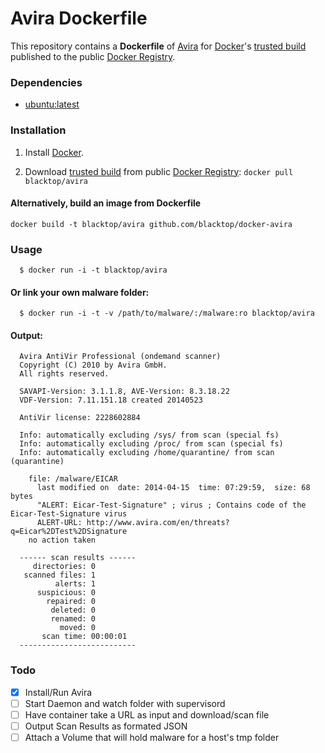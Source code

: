Avira Dockerfile
================

This repository contains a **Dockerfile** of [Avira](http://www.avira.com/en/index) for [Docker](https://www.docker.io/)'s [trusted build](https://index.docker.io/u/blacktop/avira/) published to the public [Docker Registry](https://index.docker.io/).

### Dependencies
* [ubuntu:latest](https://index.docker.io/_/ubuntu/)

### Installation
1. Install [Docker](https://www.docker.io/).

2. Download [trusted build](https://index.docker.io/u/blacktop/avira/) from public [Docker Registry](https://index.docker.io/): `docker pull blacktop/avira`

#### Alternatively, build an image from Dockerfile
`docker build -t blacktop/avira github.com/blacktop/docker-avira`

### Usage
```
  $ docker run -i -t blacktop/avira
```

#### Or link your own malware folder:
```
  $ docker run -i -t -v /path/to/malware/:/malware:ro blacktop/avira
```

#### Output:
```
  Avira AntiVir Professional (ondemand scanner)
  Copyright (C) 2010 by Avira GmbH.
  All rights reserved.

  SAVAPI-Version: 3.1.1.8, AVE-Version: 8.3.18.22
  VDF-Version: 7.11.151.18 created 20140523

  AntiVir license: 2228602884

  Info: automatically excluding /sys/ from scan (special fs)
  Info: automatically excluding /proc/ from scan (special fs)
  Info: automatically excluding /home/quarantine/ from scan (quarantine)

    file: /malware/EICAR
      last modified on  date: 2014-04-15  time: 07:29:59,  size: 68 bytes
      "ALERT: Eicar-Test-Signature" ; virus ; Contains code of the Eicar-Test-Signature virus
      ALERT-URL: http://www.avira.com/en/threats?q=Eicar%2DTest%2DSignature
    no action taken

  ------ scan results ------
     directories: 0
   scanned files: 1
          alerts: 1
      suspicious: 0
        repaired: 0
         deleted: 0
         renamed: 0
           moved: 0
       scan time: 00:00:01
  --------------------------
```

### Todo
- [x] Install/Run Avira
- [ ] Start Daemon and watch folder with supervisord
- [ ] Have container take a URL as input and download/scan file
- [ ] Output Scan Results as formated JSON
- [ ] Attach a Volume that will hold malware for a host's tmp folder
